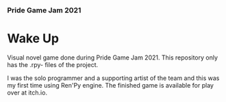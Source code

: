### Pride Game Jam 2021
# Wake Up
Visual novel game done during Pride Game Jam 2021. This repository only has the .rpy- files of the project.

I was the solo programmer and a supporting artist of the team and this was my first time using Ren'Py engine. The finished game is available for play over at itch.io.
